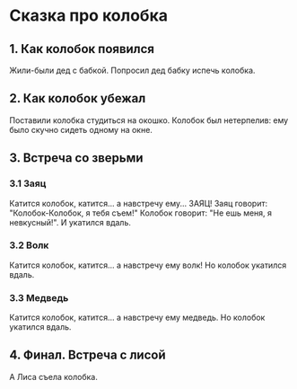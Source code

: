 # Сказка про колобка

## 1. Как колобок появился
Жили-были дед с бабкой. Попросил дед бабку испечь колобка.

## 2. Как колобок убежал
Поставили колобка студиться на окошко.
Колобок был нетерпелив: ему было скучно сидеть одному на окне.

## 3. Встреча со зверьми

### 3.1 Заяц
Катится колобок, катится... а навстречу ему... ЗАЯЦ!
Заяц говорит: "Колобок-Колобок, я тебя съем!"
Колобок говорит: "Не ешь меня, я невкусный!". И укатился вдаль.

### 3.2 Волк
Катится колобок, катится... а навстречу ему волк! Но колобок укатился вдаль.

### 3.3 Медведь
Катится колобок, катится... а навстречу ему медведь. Но колобок укатился вдаль.

## 4. Финал. Встреча с лисой
А Лиса съела колобка.

